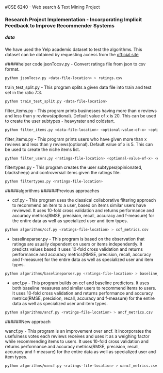 #CSE 6240 - Web search & Text Mining Project
### Research Project Implementation - Incorporating Implicit Feedback to Improve Recommender Systems

##### data
We have used the Yelp academic dataset to test the algorithms.
This dataset can be obtained by requesting access from the <a href="https://www.yelp.co.uk/academic_dataset">official site</a>   

#####helper code
jsonTocsv.py - Convert ratings file from json to csv format.
```bash
python jsonTocsv.py <data-file-location> > ratings.csv
```

train_test_split.py - This program splits a given data file into train and test set in the ratio 7:3.  
```bash
python train_test_split.py <data-file-location>
```

filter_items.py - This program prints businesses having more than x reviews and less than y reviews(optional). Default value of x is 20. This can be used to create the user subtypes - heavyrater and coldstart.
```bash
python filter_items.py <data-file-location> <optional-value-of-x> <optional-value-of-y> > filtered_items.txt 
```

filter_items.py - This program prints users who have given more than x reviews and less than y reviews(optional). Default value of x is 5. This can be used to create the niche items list.
```bash
python filter_users.py <ratings-file-location> <optional-value-of-x> <optional-value-of-y> > filtered_users.txt 
```

filtertypes.py - This program creates the user subtypes(opinionated, blacksheep) and controversial items given the ratings file.
```bash
python filtertypes.py <ratings-file-location> 
```

#####algorithms
######Previous approaches

- ccf.py - This program uses the classical collaborative filtering approach to recommend an item to a user, based on items similar users have reviewed. It uses 10-fold cross validation and returns performance and accuracy metrics(RMSE, precision, recall, accuracy and f-measure) for the entire data as well as specialized user and item types.
```bash
python algorithms/ccf.py <ratings-file-location> > ccf_metrics.csv
```

- baselineparser.py - This program is based on the observation that ratings are usually dependent on users or items independently. It predicts values based  It uses 10-fold cross validation and returns performance and accuracy metrics(RMSE, precision, recall, accuracy and f-measure) for the entire data as well as specialized user and item types.
```bash
python algorithms/baselineparser.py <ratings-file-location> > baseline_metrics.csv
```
- ancf.py - This program builds on ccf and baseline predictors. It uses both baseline measures and similar users to recommend items to users. It uses 10-fold cross validation and returns performance and accuracy metrics(RMSE, precision, recall, accuracy and f-measure) for the entire data as well as specialized user and item types.
```bash
python algorithms/ancf.py <ratings-file-location> > ancf_metrics.csv
```

######New approach

wancf.py - This program is an improvement over ancf. It incorporates the usefulness votes each reviews receives and uses it as a weighing factor while recommending items to users. It uses 10-fold cross validation and returns performance and accuracy metrics(RMSE, precision, recall, accuracy and f-measure) for the entire data as well as specialized user and item types.
```bash
python algorithms/wancf.py <ratings-file-location> > wancf_metrics.csv
```
